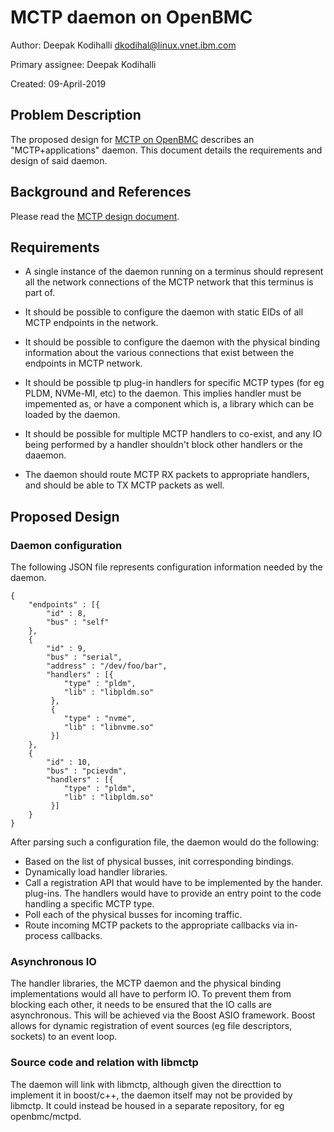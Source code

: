# MCTP daemon on OpenBMC

Author: Deepak Kodihalli <dkodihal@linux.vnet.ibm.com> <dkodihal>

Primary assignee: Deepak Kodihalli

Created: 09-April-2019

## Problem Description
The proposed design for [MCTP on OpenBMC](https://github.com/openbmc/docs/blob/master/designs/mctp.md)
describes an "MCTP+applications" daemon. This document details the requirements
and design of said daemon.

## Background and References
Please read the [MCTP design document](https://github.com/openbmc/docs/blob/master/designs/mctp.md).

## Requirements

- A single instance of the daemon running on a terminus should represent all the
  network connections of the MCTP network that this terminus is part of.

- It should be possible to configure the daemon with static EIDs of all MCTP
  endpoints in the network.

- It should be possible to configure the daemon with the physical binding
  information about the various connections that exist between the endpoints in
  MCTP network.

- It should be possible tp plug-in handlers for specific MCTP types (for eg
  PLDM, NVMe-MI, etc) to the daemon. This implies  handler must be impemented
  as, or have a component which is, a library which can be loaded by the daemon.

- It should be possible for multiple MCTP handlers to co-exist, and any IO being
  performed by a handler shouldn't block other handlers or the daaemon.

- The daemon should route MCTP RX packets to appropriate handlers, and should be
  able to TX MCTP packets as well.

## Proposed Design

### Daemon configuration

The following JSON file represents configuration information needed by the
daemon.
```
{
    "endpoints" : [{
        "id" : 8,
        "bus" : "self"
    },
    {
        "id" : 9,
        "bus" : "serial",
        "address" : "/dev/foo/bar",
        "handlers" : [{
            "type" : "pldm",
            "lib" : "libpldm.so"
         },
         {
            "type" : "nvme",
            "lib" : "libnvme.so"
         }]
    },
    {
        "id" : 10,
        "bus" : "pcievdm",
        "handlers" : [{
            "type" : "pldm",
            "lib" : "libpldm.so"
         }]
    }
}
```

After parsing such a configuration file, the daemon would do the following:

- Based on the list of physical busses, init corresponding bindings.
- Dynamically load handler libraries.
- Call a registration API that would have to be implemented by the hander.
  plug-ins. The handlers would have to provide an entry point to the code
  handling a specific MCTP type.
- Poll each of the physical busses for incoming traffic.
- Route incoming MCTP packets to the appropriate callbacks via in-process
  callbacks.

### Asynchronous IO
The handler libraries, the MCTP daemon and the physical binding implementations
would all have to perform IO. To prevent them from blocking each other, it needs
to be ensured that the IO calls are asynchronous. This will be achieved via the
Boost ASIO framework. Boost allows for dynamic registration of event sources (eg
file descriptors, sockets) to an event loop.

### Source code and relation with libmctp
The daemon will link with libmctp, although given the directtion to implement it
in boost/c++, the daemon itself may not be provided by libmctp. It could instead
be housed in a separate repository, for eg openbmc/mctpd.
